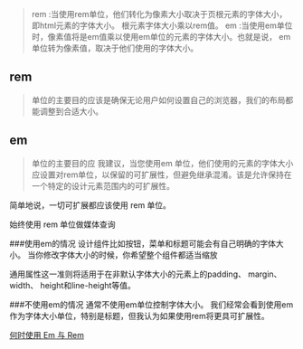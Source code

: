 >rem :当使用rem单位，他们转化为像素大小取决于页根元素的字体大小，即html元素的字体大小。 根元素字体大小乘以rem值。 
em  :当使用em单位时，像素值将是em值乘以使用em单位的元素的字体大小。也就是说， em 单位转为像素值，取决于他们使用的字体大小。 

rem
----- 
>单位的主要目的应该是确保无论用户如何设置自己的浏览器，我们的布局都能调整到合适大小。


em
---- 
>单位的主要目的应
我建议，当您使用em 单位，他们使用的元素的字体大小应设置对rem单位，以保留的可扩展性，但避免继承混淆。该是允许保持在一个特定的设计元素范围内的可扩展性。

简单地说，一切可扩展都应该使用 rem 单位。

始终使用 rem 单位做媒体查询

###使用em的情况
设计组件比如按钮，菜单和标题可能会有自己明确的字体大小。 当你修改字体大小的时候，你希望整个组件都适当缩放

通用属性这一准则将适用于在非默认字体大小的元素上的padding、 margin、 width、 height和line-height等值。

###不使用em的情况
通常不使用em单位控制字体大小。
我们经常会看到使用em作为字体大小单位，特别是标题，但我认为如果使用rem将更具可扩展性。

[何时使用 Em 与 Rem](http://webdesign.tutsplus.com/zh-hans/tutorials/comprehensive-guide-when-to-use-em-vs-rem--cms-23984)